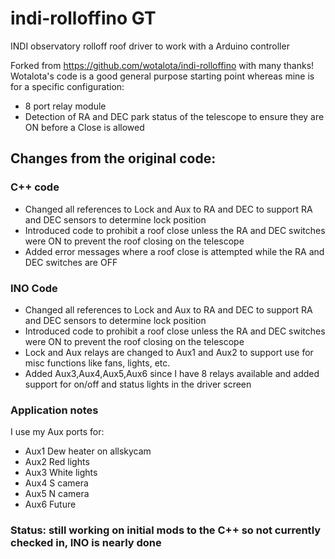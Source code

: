 # indi-rolloffino GT
INDI observatory rolloff roof driver to work with a Arduino controller

Forked from https://github.com/wotalota/indi-rolloffino with many thanks! Wotalota's code is a good general purpose starting point whereas mine is for a specific configuration:

- 8 port relay module
- Detection of RA and DEC park status of the telescope to ensure they are ON before a Close is allowed


## Changes from the original code:

### C++ code
- Changed all references to Lock and Aux to RA and DEC to support RA and DEC sensors to determine lock position
- Introduced code to prohibit a roof close unless the RA and DEC switches were ON to prevent the roof closing on the telescope
- Added error messages where a roof close is attempted while the RA and DEC switches are OFF

### INO Code
- Changed all references to Lock and Aux to RA and DEC to support RA and DEC sensors to determine lock position
- Introduced code to prohibit a roof close unless the RA and DEC switches were ON to prevent the roof closing on the telescope
- Lock and Aux relays are changed to Aux1 and Aux2 to support use for misc functions like fans, lights, etc.
- Added Aux3,Aux4,Aux5,Aux6 since I have 8 relays available and added support for on/off and status lights in the driver screen

### Application notes
I use my Aux ports for:

- Aux1	Dew heater on allskycam
- Aux2	Red lights
- Aux3	White lights
- Aux4	S camera
- Aux5	N camera
- Aux6	Future

### Status: still working on initial mods to the C++ so not currently checked in, INO is nearly done
